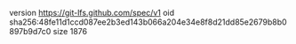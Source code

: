 version https://git-lfs.github.com/spec/v1
oid sha256:48fe11d1ccd087ee2b3ed143b066a204e34e8f8d21dd85e2679b8b0897b9d7c0
size 1876
